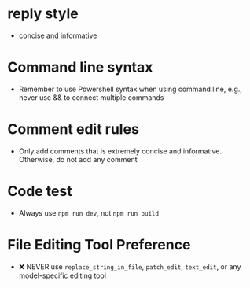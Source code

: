 # reply style

- concise and informative

# Command line syntax

- Remember to use Powershell syntax when using command line, e.g., never use && to connect multiple commands

# Comment edit rules

- Only add comments that is extremely concise and informative. Otherwise, do not add any comment

# Code test

- Always use `npm run dev`, not `npm run build`

# File Editing Tool Preference

- ❌ NEVER use `replace_string_in_file`, `patch_edit`, `text_edit`, or any model-specific editing tool
